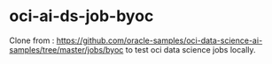 # oci-ai-ds-job-byoc

Clone from : https://github.com/oracle-samples/oci-data-science-ai-samples/tree/master/jobs/byoc to test oci data science jobs locally.







